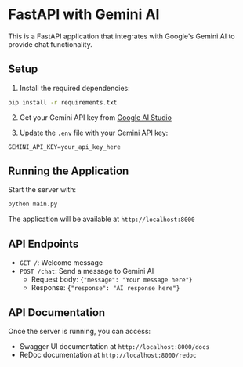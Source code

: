 # FastAPI with Gemini AI

This is a FastAPI application that integrates with Google's Gemini AI to provide chat functionality.

## Setup

1. Install the required dependencies:
```bash
pip install -r requirements.txt
```

2. Get your Gemini API key from [Google AI Studio](https://makersuite.google.com/app/apikey)

3. Update the `.env` file with your Gemini API key:
```
GEMINI_API_KEY=your_api_key_here
```

## Running the Application

Start the server with:
```bash
python main.py
```

The application will be available at `http://localhost:8000`

## API Endpoints

- `GET /`: Welcome message
- `POST /chat`: Send a message to Gemini AI
  - Request body: `{"message": "Your message here"}`
  - Response: `{"response": "AI response here"}`

## API Documentation

Once the server is running, you can access:
- Swagger UI documentation at `http://localhost:8000/docs`
- ReDoc documentation at `http://localhost:8000/redoc` 